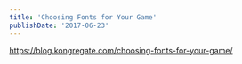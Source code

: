 ```yaml
---
title: 'Choosing Fonts for Your Game'
publishDate: '2017-06-23'
---
```


https://blog.kongregate.com/choosing-fonts-for-your-game/
